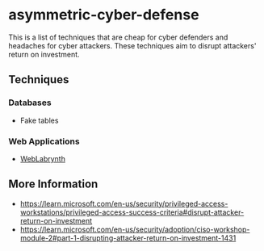 # asymmetric-cyber-defense

This is a list of techniques that are cheap for cyber defenders and headaches for cyber attackers. These techniques aim to disrupt attackers' return on investment.

## Techniques

### Databases

- Fake tables


### Web Applications

- [WebLabrynth](https://github.com/mayhemiclabs/weblabyrinth)

## More Information

- https://learn.microsoft.com/en-us/security/privileged-access-workstations/privileged-access-success-criteria#disrupt-attacker-return-on-investment
- https://learn.microsoft.com/en-us/security/adoption/ciso-workshop-module-2#part-1-disrupting-attacker-return-on-investment-1431

